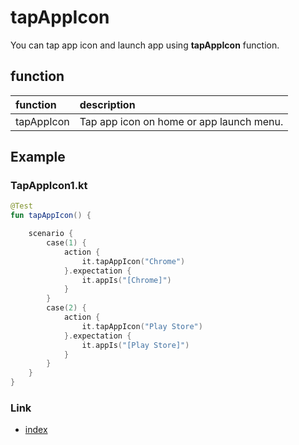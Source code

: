 # tapAppIcon

You can tap app icon and launch app using **tapAppIcon** function.

## function

| function   | description                              |
|:-----------|:-----------------------------------------|
| tapAppIcon | Tap app icon on home or app launch menu. |

## Example

### TapAppIcon1.kt

```kotlin
@Test
fun tapAppIcon() {

    scenario {
        case(1) {
            action {
                it.tapAppIcon("Chrome")
            }.expectation {
                it.appIs("[Chrome]")
            }
        }
        case(2) {
            action {
                it.tapAppIcon("Play Store")
            }.expectation {
                it.appIs("[Play Store]")
            }
        }
    }
}
```

### Link

- [index](../../../index.md)
